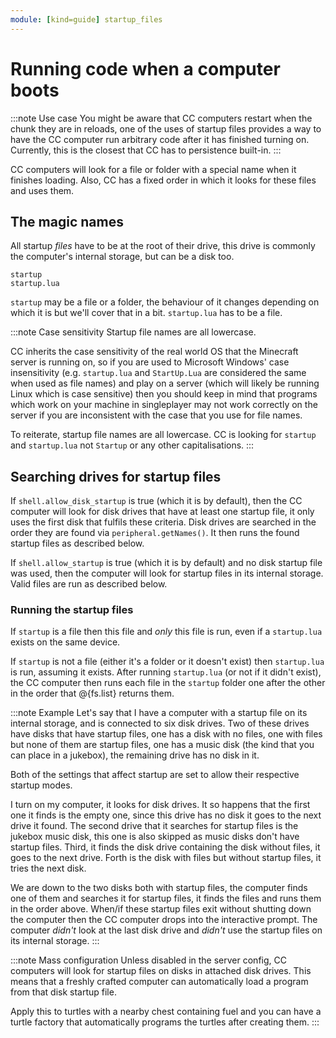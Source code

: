 ```yaml
---
module: [kind=guide] startup_files
---
```


# Running code when a computer boots

:::note Use case
You might be aware that CC computers restart when the chunk they are in reloads, one of the uses of startup files provides a way to have the CC computer run arbitrary code after it has finished turning on. Currently, this is the closest that CC has to persistence built-in.
:::

CC computers will look for a file or folder with a special name when it finishes loading. Also, CC has a fixed order in which it looks for these files and uses them.

## The magic names
All startup *files* have to be at the root of their drive, this drive is commonly the computer's internal storage, but can be a disk too.
```
startup
startup.lua
```
`startup` may be a file or a folder, the behaviour of it changes depending on which it is but we'll cover that in a bit. `startup.lua` has to be a file.

:::note Case sensitivity
Startup file names are all lowercase.

CC inherits the case sensitivity of the real world OS that the Minecraft server is running on, so if you are used to Microsoft Windows' case insensitivity (e.g. `startup.lua` and `StartUp.Lua` are considered the same when used as file names) and play on a server (which will likely be running Linux which is case sensitive) then you should keep in mind that programs which work on your machine in singleplayer may not work correctly on the server if you are inconsistent with the case that you use for file names.

To reiterate, startup file names are all lowercase. CC is looking for `startup` and `startup.lua` not `Startup` or any other capitalisations.
:::

## Searching drives for startup files
If `shell.allow_disk_startup` is true (which it is by default), then the CC computer will look for disk drives that have at least one startup file, it only uses the first disk that fulfils these criteria. Disk drives are searched in the order they are found via `peripheral.getNames()`. It then runs the found startup files as described below.

If `shell.allow_startup` is true (which it is by default) and no disk startup file was used, then the computer will look for startup files in its internal storage. Valid files are run as described below.

### Running the startup files
If `startup` is a file then this file and *only* this file is run, even if a `startup.lua` exists on the same device.

If `startup` is not a file (either it's a folder or it doesn't exist) then `startup.lua` is run, assuming it exists. After running `startup.lua` (or not if it didn't exist), the CC computer then runs each file in the `startup` folder one after the other in the order that @{fs.list} returns them.

:::note Example
Let's say that I have a computer with a startup file on its internal storage, and is connected to six disk drives. Two of these drives have disks that have startup files, one has a disk with no files, one with files but none of them are startup files, one has a music disk (the kind that you can place in a jukebox), the remaining drive has no disk in it.

Both of the settings that affect startup are set to allow their respective startup modes.

I turn on my computer, it looks for disk drives. It so happens that the first one it finds is the empty one, since this drive has no disk it goes to the next drive it found. The second drive that it searches for startup files is the jukebox music disk, this one is also skipped as music disks don't have startup files. Third, it finds the disk drive containing the disk without files, it goes to the next drive. Forth is the disk with files but without startup files, it tries the next disk.

We are down to the two disks both with startup files, the computer finds one of them and searches it for startup files, it finds the files and runs them in the order above. When/if these startup files exit without shutting down the computer then the CC computer drops into the interactive prompt. The computer *didn't* look at the last disk drive and *didn't* use the startup files on its internal storage.
:::

:::note Mass configuration
Unless disabled in the server config, CC computers will look for startup files on disks in attached disk drives. This means that a freshly crafted computer can automatically load a program from that disk startup file.

Apply this to turtles with a nearby chest containing fuel and you can have a turtle factory that automatically programs the turtles after creating them.
:::
